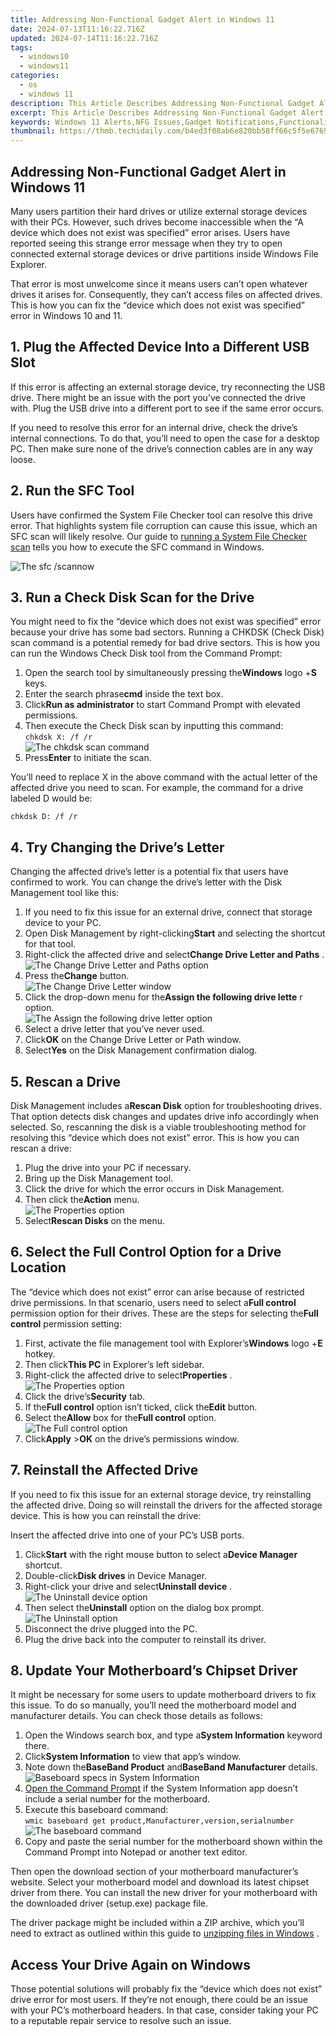 ```yaml
---
title: Addressing Non-Functional Gadget Alert in Windows 11
date: 2024-07-13T11:16:22.716Z
updated: 2024-07-14T11:16:22.716Z
tags:
  - windows10
  - windows11
categories:
  - os
  - windows 11
description: This Article Describes Addressing Non-Functional Gadget Alert in Windows 11
excerpt: This Article Describes Addressing Non-Functional Gadget Alert in Windows 11
keywords: Windows 11 Alerts,NFG Issues,Gadget Notifications,Functionality Errors,Device Anomalies,System Messages,Windows Diagnostics
thumbnail: https://thmb.techidaily.com/b4ed3f08ab6e820bb58ff66c5f5e67696c65d753e22482d093bffe3ae2ca67e1.png
---
```


## Addressing Non-Functional Gadget Alert in Windows 11

 Many users partition their hard drives or utilize external storage devices with their PCs. However, such drives become inaccessible when the “A device which does not exist was specified” error arises. Users have reported seeing this strange error message when they try to open connected external storage devices or drive partitions inside Windows File Explorer.

 That error is most unwelcome since it means users can’t open whatever drives it arises for. Consequently, they can’t access files on affected drives. This is how you can fix the “device which does not exist was specified” error in Windows 10 and 11.

## 1\. Plug the Affected Device Into a Different USB Slot

 If this error is affecting an external storage device, try reconnecting the USB drive. There might be an issue with the port you’ve connected the drive with. Plug the USB drive into a different port to see if the same error occurs.

 If you need to resolve this error for an internal drive, check the drive’s internal connections. To do that, you’ll need to open the case for a desktop PC. Then make sure none of the drive’s connection cables are in any way loose.

## 2\. Run the SFC Tool

 Users have confirmed the System File Checker tool can resolve this drive error. That highlights system file corruption can cause this issue, which an SFC scan will likely resolve. Our guide to [running a System File Checker scan](https://www.makeuseof.com/system-file-checker-sfc-windows/) tells you how to execute the SFC command in Windows.

![The sfc /scannow](https://static1.makeuseofimages.com/wordpress/wp-content/uploads/2023/04/sfc-scannow.jpg)

## 3\. Run a Check Disk Scan for the Drive

 You might need to fix the “device which does not exist was specified” error because your drive has some bad sectors. Running a CHKDSK (Check Disk) scan command is a potential remedy for bad drive sectors. This is how you can run the Windows Check Disk tool from the Command Prompt:

1. Open the search tool by simultaneously pressing the**Windows** logo +**S** keys.
2. Enter the search phrase**cmd** inside the text box.
3. Click**Run as administrator** to start Command Prompt with elevated permissions.
4. Then execute the Check Disk scan by inputting this command:  
`chkdsk X: /f /r`  
![The chkdsk scan command](https://static1.makeuseofimages.com/wordpress/wp-content/uploads/2023/04/chkdsk-scan.jpg)
5. Press**Enter** to initiate the scan.

 You’ll need to replace X in the above command with the actual letter of the affected drive you need to scan. For example, the command for a drive labeled D would be:

`chkdsk D: /f /r`

## 4\. Try Changing the Drive’s Letter

 Changing the affected drive’s letter is a potential fix that users have confirmed to work. You can change the drive’s letter with the Disk Management tool like this:

1. If you need to fix this issue for an external drive, connect that storage device to your PC.
2. Open Disk Management by right-clicking**Start** and selecting the shortcut for that tool.
3. Right-click the affected drive and select**Change Drive Letter and Paths** .  
![The Change Drive Letter and Paths option](https://static1.makeuseofimages.com/wordpress/wp-content/uploads/2023/04/change-drive-letter-paths.jpg)
4. Press the**Change** button.  
![The Change Drive Letter window](https://static1.makeuseofimages.com/wordpress/wp-content/uploads/2023/04/change-drive-letter-window.jpg)
5. Click the drop-down menu for the**Assign the following drive lette** r option.  
![The Assign the following drive letter option](https://static1.makeuseofimages.com/wordpress/wp-content/uploads/2023/04/assign-the-following-drive-letter.jpg)
6. Select a drive letter that you’ve never used.
7. Click**OK** on the Change Drive Letter or Path window.
8. Select**Yes** on the Disk Management confirmation dialog.

## 5\. Rescan a Drive

 Disk Management includes a**Rescan Disk** option for troubleshooting drives. That option detects disk changes and updates drive info accordingly when selected. So, rescanning the disk is a viable troubleshooting method for resolving this “device which does not exist” error. This is how you can rescan a drive:

1. Plug the drive into your PC if necessary.
2. Bring up the Disk Management tool.
3. Click the drive for which the error occurs in Disk Management.
4. Then click the**Action** menu.  
![The Properties option](https://static1.makeuseofimages.com/wordpress/wp-content/uploads/2023/04/properties-option2.jpg)
5. Select**Rescan Disks** on the menu.

## 6\. Select the Full Control Option for a Drive Location

 The “device which does not exist” error can arise because of restricted drive permissions. In that scenario, users need to select a**Full control** permission option for their drives. These are the steps for selecting the**Full control** permission setting:

1. First, activate the file management tool with Explorer’s**Windows** logo +**E** hotkey.
2. Then click**This PC** in Explorer’s left sidebar.
3. Right-click the affected drive to select**Properties** .  
![The Properties option](https://static1.makeuseofimages.com/wordpress/wp-content/uploads/2023/04/properties-option2.jpg)
4. Click the drive’s**Security** tab.
5. If the**Full control** option isn’t ticked, click the**Edit** button.
6. Select the**Allow** box for the**Full control** option.  
![The Full control option](https://static1.makeuseofimages.com/wordpress/wp-content/uploads/2023/04/full-control-checkbox.jpg)
7. Click**Apply** \>**OK** on the drive’s permissions window.

## 7\. Reinstall the Affected Drive

 If you need to fix this issue for an external storage device, try reinstalling the affected drive. Doing so will reinstall the drivers for the affected storage device. This is how you can reinstall the drive:

Insert the affected drive into one of your PC’s USB ports.

1. Click**Start** with the right mouse button to select a**Device Manager** shortcut.
2. Double-click**Disk drives** in Device Manager.
3. Right-click your drive and select**Uninstall device** .  
![The Uninstall device option](https://static1.makeuseofimages.com/wordpress/wp-content/uploads/2023/04/uninstall-device2.jpg)
4. Then select the**Uninstall** option on the dialog box prompt.  
![The Uninstall option](https://static1.makeuseofimages.com/wordpress/wp-content/uploads/2023/04/uninstall-option3.jpg)
5. Disconnect the drive plugged into the PC.
6. Plug the drive back into the computer to reinstall its driver.

## 8\. Update Your Motherboard’s Chipset Driver

 It might be necessary for some users to update motherboard drivers to fix this issue. To do so manually, you’ll need the motherboard model and manufacturer details. You can check those details as follows:

1. Open the Windows search box, and type a**System Information** keyword there.
2. Click**System Information** to view that app’s window.
3. Note down the**BaseBand Product** and**BaseBand Manufacturer** details.  
![Baseboard specs in System Information](https://static1.makeuseofimages.com/wordpress/wp-content/uploads/2023/04/baseboard-specs.jpg)
4. [Open the Command Prompt](https://www.makeuseof.com/windows-11-open-command-prompt/) if the System Information app doesn’t include a serial number for the motherboard.
5. Execute this baseboard command:  
`wmic baseboard get product,Manufacturer,version,serialnumber`  
![The baseboard command](https://static1.makeuseofimages.com/wordpress/wp-content/uploads/2023/04/baseboard-command.jpg)
6. Copy and paste the serial number for the motherboard shown within the Command Prompt into Notepad or another text editor.

 Then open the download section of your motherboard manufacturer’s website. Select your motherboard model and download its latest chipset driver from there. You can install the new driver for your motherboard with the downloaded driver (setup.exe) package file.

 The driver package might be included within a ZIP archive, which you’ll need to extract as outlined within this guide to [unzipping files in Windows](https://www.makeuseof.com/unzip-files-windows-10/) .

## Access Your Drive Again on Windows

 Those potential solutions will probably fix the “device which does not exist” drive error for most users. If they’re not enough, there could be an issue with your PC’s motherboard headers. In that case, consider taking your PC to a reputable repair service to resolve such an issue.

<ins class="adsbygoogle"
     style="display:block"
     data-ad-format="autorelaxed"
     data-ad-client="ca-pub-7571918770474297"
     data-ad-slot="1223367746"></ins>



<ins class="adsbygoogle"
     style="display:block"
     data-ad-client="ca-pub-7571918770474297"
     data-ad-slot="8358498916"
     data-ad-format="auto"
     data-full-width-responsive="true"></ins>





